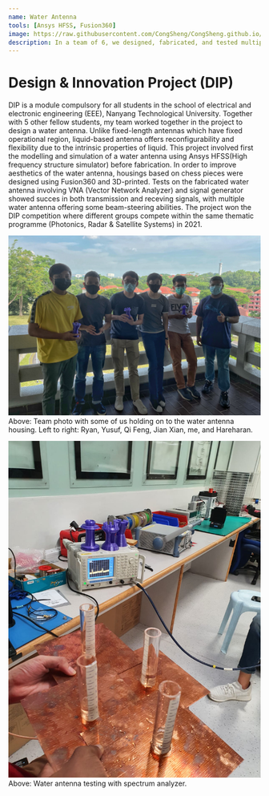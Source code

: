 ```yaml
---
name: Water Antenna
tools: [Ansys HFSS, Fusion360]
image: https://raw.githubusercontent.com/CongSheng/CongSheng.github.io/master/images/DIP/SA_Demo.jpg
description: In a team of 6, we designed, fabricated, and tested multiple water antennas with beam steering abilities.
---
```


# Design & Innovation Project (DIP)

DIP is a module compulsory for all students in the school of electrical and electronic engineering (EEE),
Nanyang Technological University. Together with 5 other fellow students, my team worked together in
the project to design a water antenna. Unlike fixed-length antennas which have fixed operational
region, liquid-based antenna offers reconfigurability and flexibility due to the intrinsic properties of liquid.
This project involved first the modelling and simulation of a water antenna using Ansys HFSS(High frequency structure simulator)
before fabrication. In order to improve aesthetics of the water antenna, housings based on chess pieces were designed using Fusion360 and 3D-printed. 
Tests on the fabricated water antenna involving VNA (Vector Network Analyzer) and signal generator 
showed succes in both transmission and receving signals, with multiple water antenna offering some beam-steering abilities.
The project won the DIP competition where different groups compete within the same thematic programme (Photonics, Radar & Satellite Systems) in 2021.

![Team_photo](../images/DIP/DIP_team.JPG "Ryan, Yusuf, Qi Feng, Jian Xian, me, and Hareharan.")
Above: Team photo with some of us holding on to the water antenna housing. Left to right: Ryan, Yusuf, Qi Feng, Jian Xian, me, and Hareharan.

![Water_antenna_in_action](../images/DIP/waterAntenna.JPG "Testing for the water antenna.")
 Above: Water antenna testing with spectrum analyzer. 

